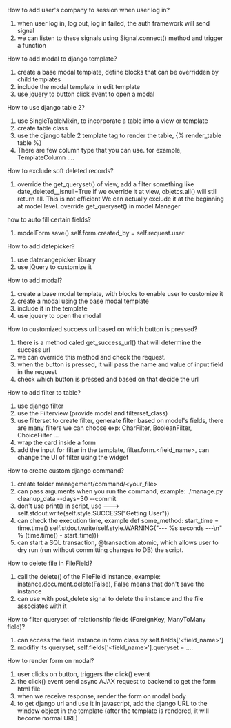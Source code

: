 
How to add user's company to session when user log in?
1. when user log in, log out, log in failed, the auth framework will send signal
2. we can listen to these signals using Signal.connect() method and trigger a function


How to add modal to django template?
1. create a base modal template, define blocks that can be overridden by child templates
2. include the modal template in edit template
3. use jquery to button click event to open a modal


How to use django table 2?
1. use SingleTableMixin, to incorporate a table into a view or template
2. create table class
3. use the django table 2 template tag to render the table, {% render_table table %}
4. There are few column type that you can use. for example, TemplateColumn ....

How to exclude soft deleted records?
1. override the get_queryset() of view, add a filter something like date_deleted__isnull=True
    if we override it at view, objetcs.all() will still return all. This is not efficient
    We can actually exclude it at the beginning at model level. override get_queryset() in model Manager

how to auto fill certain fields?
1. modelForm save()
self.form.created_by = self.request.user


How to add datepicker?
1. use daterangepicker library
2. use jQuery to customize it

How to add modal?
1. create a base modal template, with blocks to enable user to customize it
2. create a modal using the base modal template
3. include it in the template
4. use jquery to open the modal

How to customized success url based on which button is pressed?
1. there is a method caled get_success_url() that will determine the success url
2. we can override this method and check the request.
3. when the button is pressed, it will pass the name and value of input field in the request
4. check which button is pressed and based on that decide the url

How to add filter to table?
1. use django filter
2. use the Filterview (provide model and filterset_class)
3. use filterset to create filter, generate filter based on model's fields,
there are many filters we can choose exp: CharFilter, BooleanFilter, ChoiceFilter ...
4. wrap the card inside a form
5. add the input for filter in the template, filter.form.<field_name>, can change the UI of filter using the widget

How to create custom django command?
1. create folder management/command/<your_file>
2. can pass arguments when you run the command, example: ./manage.py cleanup_data --days=30 --commit
3. don't use print() in script, use  ---> self.stdout.write(self.style.SUCCESS("Getting User"))
4. can check the execution time, example
   def some_method:
        start_time = time.time()
        self.stdout.write(self.style.WARNING("--- %s seconds ---\n" % (time.time() - start_time)))
5. can start a SQL transaction, @transaction.atomic, which allows user to dry run (run without committing changes to DB) the script.

How to delete file in FileField?
1. call the delete() of the FileField instance, example: instance.document.delete(False), False means that don't save the instance
2. can use with post_delete signal to delete the instance and the file associates with it

How to filter queryset of relationship fields (ForeignKey, ManyToMany field)?
1. can access the field instance in form class by self.fields['<field_name>']
2. modifiy its queryset, self.fields['<field_name>'].queryset = ....


How to render form on modal?
1. user clicks on button, triggers the click() event
2. the click() event send async AJAX request to backend to get the form html file
3. when we receive response, render the form on modal body
4. to get django url and use it in javascript, add the django URL to the window object in the template (after the template is rendered, it will become normal URL)

